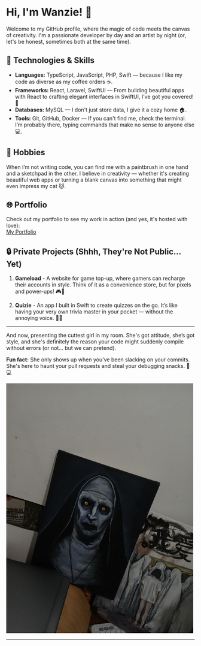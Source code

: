 # Hi, I'm Wanzie! 👋

Welcome to my GitHub profile, where the magic of code meets the canvas of creativity. I'm a passionate developer by day and an artist by night (or, let's be honest, sometimes both at the same time).

## 🚀 Technologies & Skills

<ul>
  <li><strong>Languages:</strong> TypeScript, JavaScript, PHP, Swift — because I like my code as diverse as my coffee orders ☕.</li>
  <li><strong>Frameworks:</strong> React, Laravel, SwiftUI — From building beautiful apps with React to crafting elegant interfaces in SwiftUI, I’ve got you covered! 🚀</li>
  <li><strong>Databases:</strong> MySQL — I don't just store data, I give it a cozy home 🏠.</li>
  <li><strong>Tools:</strong> Git, GitHub, Docker — If you can't find me, check the terminal. I’m probably there, typing commands that make no sense to anyone else 💻.</li>
</ul>

## 🎨 Hobbies

When I’m not writing code, you can find me with a paintbrush in one hand and a sketchpad in the other. I believe in creativity — whether it's creating beautiful web apps or turning a blank canvas into something that might even impress my cat 🐱. 

## 🌐 Portfolio

Check out my portfolio to see my work in action (and yes, it's hosted with love):  
<a href="https://wanzie.vercel.app" target="_blank" rel="noopener noreferrer">My Portfolio</a>

## 🔒 Private Projects (Shhh, They're Not Public... Yet)

1. **Gameload** - A website for game top-up, where gamers can recharge their accounts in style. Think of it as a convenience store, but for pixels and power-ups! 🎮💸
   
2. **Quizie** - An app I built in Swift to create quizzes on the go. It’s like having your very own trivia master in your pocket — without the annoying voice. 🧠💡

---

And now, presenting the cuttest girl in my room. She's got attitude, she’s got style, and she's definitely the reason your code might suddenly compile without errors (or not... but we can pretend). 

**Fun fact:** She only shows up when you’ve been slacking on your commits. She's here to haunt your pull requests and steal your debugging snacks. 💅💻

<img src="assets/assets/beautiful-lady.jpeg" alt="Valk Ghost Artwork" width="500" />

---
